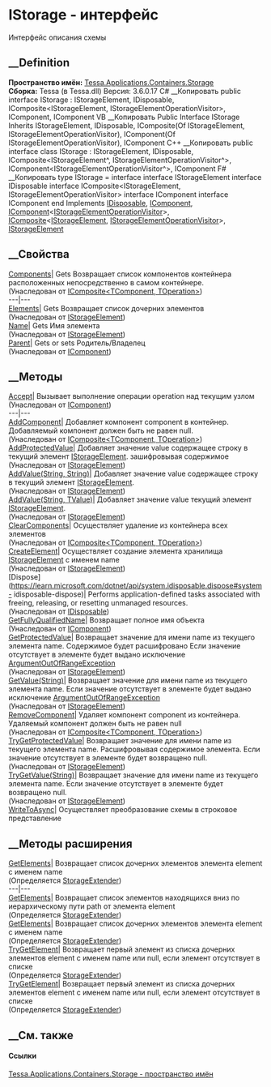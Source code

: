 # IStorage - интерфейс
Интерфейс описания схемы
## __Definition
 **Пространство имён:**
[Tessa.Applications.Containers.Storage](N_Tessa_Applications_Containers_Storage.htm)  
 **Сборка:** Tessa (в Tessa.dll) Версия: 3.6.0.17
C# __Копировать
     public interface IStorage : IStorageElement, 
    	IDisposable, IComposite<IStorageElement, IStorageElementOperationVisitor>, IComponent<IStorageElementOperationVisitor>, 
    	IComponent
VB __Копировать
     Public Interface IStorage
    	Inherits IStorageElement, IDisposable, IComposite(Of IStorageElement, IStorageElementOperationVisitor), 
    	IComponent(Of IStorageElementOperationVisitor), IComponent
C++ __Копировать
     public interface class IStorage : IStorageElement, 
    	IDisposable, IComposite<IStorageElement^, IStorageElementOperationVisitor^>, IComponent<IStorageElementOperationVisitor^>, 
    	IComponent
F# __Копировать
     type IStorage = 
        interface
            interface IStorageElement
            interface IDisposable
            interface IComposite<IStorageElement, IStorageElementOperationVisitor>
            interface IComponent<IStorageElementOperationVisitor>
            interface IComponent
        end
Implements
    [IDisposable](https://learn.microsoft.com/dotnet/api/system.idisposable), [IComponent](T_Tessa_Applications_Containers_IComponent.htm), [IComponent](T_Tessa_Applications_Containers_IComponent_1.htm)<[IStorageElementOperationVisitor](T_Tessa_Applications_Containers_Storage_IStorageElementOperationVisitor.htm)>, [IComposite](T_Tessa_Applications_Containers_IComposite_2.htm)<[IStorageElement](T_Tessa_Applications_Containers_Storage_IStorageElement.htm), [IStorageElementOperationVisitor](T_Tessa_Applications_Containers_Storage_IStorageElementOperationVisitor.htm)>, [IStorageElement](T_Tessa_Applications_Containers_Storage_IStorageElement.htm)
##  __Свойства
[Components](P_Tessa_Applications_Containers_IComposite_2_Components.htm)|
Gets Возвращает список компонентов контейнера расположенных непосредственно в
самом контейнере.  
(Унаследован от [IComposite<TComponent,
TOperation>](T_Tessa_Applications_Containers_IComposite_2.htm))  
---|---  
[Elements](P_Tessa_Applications_Containers_Storage_IStorageElement_Elements.htm)|
Gets Возвращает список дочерних элементов  
(Унаследован от
[IStorageElement](T_Tessa_Applications_Containers_Storage_IStorageElement.htm))  
[Name](P_Tessa_Applications_Containers_Storage_IStorageElement_Name.htm)|
Gets Имя элемента  
(Унаследован от
[IStorageElement](T_Tessa_Applications_Containers_Storage_IStorageElement.htm))  
[Parent](P_Tessa_Applications_Containers_IComponent_Parent.htm)|  Gets or sets
Родитель/Владелец  
(Унаследован от [IComponent](T_Tessa_Applications_Containers_IComponent.htm))  
##  __Методы
[Accept](M_Tessa_Applications_Containers_IComponent_1_Accept.htm)|  Вызывает
выполнение операции operation над текущим узлом  
(Унаследован от
[IComponent<TOperation>](T_Tessa_Applications_Containers_IComponent_1.htm))  
---|---  
[AddComponent](M_Tessa_Applications_Containers_IComposite_2_AddComponent.htm)|
Добавляет компонент component в контейнер. Добавляемый компонент должен быть
не равен null.  
(Унаследован от [IComposite<TComponent,
TOperation>](T_Tessa_Applications_Containers_IComposite_2.htm))  
[AddProtectedValue](M_Tessa_Applications_Containers_Storage_IStorageElement_AddProtectedValue.htm)|
Добавляет значение value содержащее строку в текущий элемент
[IStorageElement](T_Tessa_Applications_Containers_Storage_IStorageElement.htm).
зашифровывая содержимое  
(Унаследован от
[IStorageElement](T_Tessa_Applications_Containers_Storage_IStorageElement.htm))  
[AddValue(String,
String)](M_Tessa_Applications_Containers_Storage_IStorageElement_AddValue.htm)|
Добавляет значение value содержащее строку в текущий элемент
[IStorageElement](T_Tessa_Applications_Containers_Storage_IStorageElement.htm).  
(Унаследован от
[IStorageElement](T_Tessa_Applications_Containers_Storage_IStorageElement.htm))  
[AddValue<TValue>(String,
TValue)](M_Tessa_Applications_Containers_Storage_IStorageElement_AddValue__1.htm)|
Добавляет значение value текущий элемент
[IStorageElement](T_Tessa_Applications_Containers_Storage_IStorageElement.htm).  
(Унаследован от
[IStorageElement](T_Tessa_Applications_Containers_Storage_IStorageElement.htm))  
[ClearComponents](M_Tessa_Applications_Containers_IComposite_2_ClearComponents.htm)|
Осуществляет удаление из контейнера всех элементов  
(Унаследован от [IComposite<TComponent,
TOperation>](T_Tessa_Applications_Containers_IComposite_2.htm))  
[CreateElement](M_Tessa_Applications_Containers_Storage_IStorageElement_CreateElement.htm)|
Осуществляет создание элемента хранилища
[IStorageElement](T_Tessa_Applications_Containers_Storage_IStorageElement.htm)
с именем name  
(Унаследован от
[IStorageElement](T_Tessa_Applications_Containers_Storage_IStorageElement.htm))  
[Dispose](https://learn.microsoft.com/dotnet/api/system.idisposable.dispose#system-
idisposable-dispose)| Performs application-defined tasks associated with
freeing, releasing, or resetting unmanaged resources.  
(Унаследован от
[IDisposable](https://learn.microsoft.com/dotnet/api/system.idisposable))  
[GetFullyQualifiedName](M_Tessa_Applications_Containers_IComponent_GetFullyQualifiedName.htm)|
Возвращает полное имя объекта  
(Унаследован от [IComponent](T_Tessa_Applications_Containers_IComponent.htm))  
[GetProtectedValue](M_Tessa_Applications_Containers_Storage_IStorageElement_GetProtectedValue.htm)|
Возвращает значение для имени name из текущего элемента name. Содержимое будет
расшифровано Если значение отсутствует в элементе будет выдано исключение
[ArgumentOutOfRangeException](https://learn.microsoft.com/dotnet/api/system.argumentoutofrangeexception)  
(Унаследован от
[IStorageElement](T_Tessa_Applications_Containers_Storage_IStorageElement.htm))  
[GetValue(String)](M_Tessa_Applications_Containers_Storage_IStorageElement_GetValue.htm)|
Возвращает значение для имени name из текущего элемента name. Если значение
отсутствует в элементе будет выдано исключение
[ArgumentOutOfRangeException](https://learn.microsoft.com/dotnet/api/system.argumentoutofrangeexception)  
(Унаследован от
[IStorageElement](T_Tessa_Applications_Containers_Storage_IStorageElement.htm))  
[RemoveComponent](M_Tessa_Applications_Containers_IComposite_2_RemoveComponent.htm)|
Удаляет компонент component из контейнера. Удаляемый компонент должен быть не
равен null  
(Унаследован от [IComposite<TComponent,
TOperation>](T_Tessa_Applications_Containers_IComposite_2.htm))  
[TryGetProtectedValue](M_Tessa_Applications_Containers_Storage_IStorageElement_TryGetProtectedValue.htm)|
Возвращает значение для имени name из текущего элемента name. Расшифровывая
содержимое элемента. Если значение отсутствует в элементе будет возвращено
null.  
(Унаследован от
[IStorageElement](T_Tessa_Applications_Containers_Storage_IStorageElement.htm))  
[TryGetValue(String)](M_Tessa_Applications_Containers_Storage_IStorageElement_TryGetValue.htm)|
Возвращает значение для имени name из текущего элемента name. Если значение
отсутствует в элементе будет возвращено null.  
(Унаследован от
[IStorageElement](T_Tessa_Applications_Containers_Storage_IStorageElement.htm))  
[WriteToAsync](M_Tessa_Applications_Containers_Storage_IStorage_WriteToAsync.htm)|
Осуществляет преобразование схемы в строковое представление  
## __Методы расширения
[GetElements](M_Tessa_Applications_Containers_Storage_StorageExtender_GetElements_1.htm)|
Возвращает список дочерних элементов элемента element с именем name  
(Определяется
[StorageExtender](T_Tessa_Applications_Containers_Storage_StorageExtender.htm))  
---|---  
[GetElements](M_Tessa_Applications_Containers_Storage_StorageExtender_GetElements.htm)|
Возвращает список элементов находящихся вниз по иерархическому пути path от
элемента element  
(Определяется
[StorageExtender](T_Tessa_Applications_Containers_Storage_StorageExtender.htm))  
[GetElements](M_Tessa_Applications_Containers_Storage_StorageExtender_GetElements_2.htm)|
Возвращает список дочерних элементов элемента element с именем name  
(Определяется
[StorageExtender](T_Tessa_Applications_Containers_Storage_StorageExtender.htm))  
[TryGetElement](M_Tessa_Applications_Containers_Storage_StorageExtender_TryGetElement.htm)|
Возвращает первый элемент из списка дочерних элементов element с именем name
или null, если элемент отсутствует в списке  
(Определяется
[StorageExtender](T_Tessa_Applications_Containers_Storage_StorageExtender.htm))  
[TryGetElement](M_Tessa_Applications_Containers_Storage_StorageExtender_TryGetElement_1.htm)|
Возвращает первый элемент из списка дочерних элементов element с именем name
или null, если элемент отсутствует в списке  
(Определяется
[StorageExtender](T_Tessa_Applications_Containers_Storage_StorageExtender.htm))  
##  __См. также
#### Ссылки
[Tessa.Applications.Containers.Storage - пространство
имён](N_Tessa_Applications_Containers_Storage.htm)
